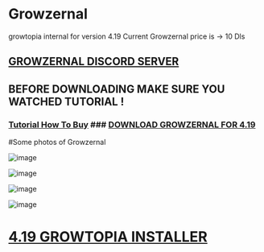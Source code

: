 # Growzernal
growtopia internal for version 4.19
Current Growzernal price is -> 10 Dls

## [GROWZERNAL DISCORD SERVER](https://discord.gg/SfUQG7ryxF)
## BEFORE DOWNLOADING MAKE SURE YOU WATCHED TUTORIAL !

### [Tutorial How To Buy](https://discord.com/channels/1237858709724467230/1251499847861927936/1251502410002595952) ### [DOWNLOAD GROWZERNAL FOR 4.19](https://link-center.net/1184418/growzernal-419)

#Some photos of Growzernal

![image](https://github.com/kizetf/Growzernal/assets/135320386/989a5f64-63b0-4bc6-8f5b-4ddd3dcf3788)

![image](https://github.com/kizetf/Growzernal/assets/135320386/a1716b10-4971-417e-9301-3fddf58136d2)

![image](https://github.com/kizetf/Growzernal/assets/135320386/4b8bb56f-ad9b-405a-a388-3d8b069d5d18)

![image](https://github.com/kizetf/Growzernal/assets/135320386/1696ec84-c94a-4e92-8767-39cc1d317710)


# [4.19 GROWTOPIA INSTALLER](https://ubistatic-a.akamaihd.net/0098/594764/GrowtopiaInstaller.exe)


